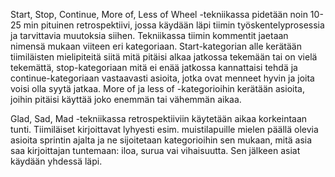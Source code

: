 Start, Stop, Continue, More of, Less of Wheel -tekniikassa pidetään noin 10-25 min pituinen retrospektiivi, jossa käydään läpi tiimin työskentelyprosessia ja tarvittavia muutoksia siihen. Tekniikassa tiimin kommentit jaetaan nimensä mukaan viiteen eri kategoriaan. Start-kategorian alle kerätään tiimiläisten mielipiteitä siitä mitä pitäisi alkaa jatkossa tekemään tai on vielä tekemättä, stop-kategoriaan mitä ei enää jatkossa kannattaisi tehdä ja continue-kategoriaan vastaavasti asioita, jotka ovat menneet hyvin ja joita voisi olla syytä jatkaa. More of ja less of -kategorioihin kerätään asioita, joihin pitäisi käyttää joko enemmän tai vähemmän aikaa.

Glad, Sad, Mad -tekniikassa retrospektiiviin käytetään aikaa korkeintaan tunti. Tiimiläiset kirjoittavat lyhyesti esim. muistilapuille mielen päällä olevia asioita sprintin ajalta ja ne sijoitetaan kategorioihin sen mukaan, mitä asia saa kirjoittajan tuntemaan: iloa, surua vai vihaisuutta. Sen jälkeen asiat käydään yhdessä läpi.

